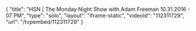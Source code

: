 {
    "title": "HSN | The Monday Night Show with Adam Freeman 10.31.2016 - 07 PM",
    "type": "solo",
    "layout": "iframe-static",
    "videoId": "112311729",
    "url": "\/tvpembed\/112311729"
}